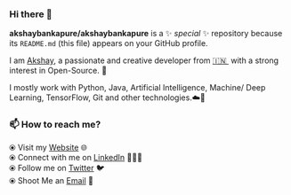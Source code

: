 ### Hi there 👋

**akshaybankapure/akshaybankapure** is a ✨ _special_ ✨ repository because its `README.md` (this file) appears on your GitHub profile.

I am [Akshay](https://www.caan.co.in/), a passionate and creative developer from [🇮🇳 ](https://en.wikipedia.org/wiki/India)&nbsp;with a strong interest in Open-Source. 🎯

I mostly work with Python, Java, Artificial Intelligence, Machine/ Deep Learning, TensorFlow, Git and other technologies.☁️🚀

### 📫 How to reach me? 
  ⦿ Visit my [Website](https://www.ougot.com) 🌐 <br>
  ⦿ Connect with me on [LinkedIn](https://www.linkedin.com/in/akshaybankapure/) 👨🏻‍💻 <br>
  ⦿ Follow me on [Twitter](https://twitter.com/akshayab) 🐦 <br>
  ⦿ Shoot Me an [Email](mailto:1994akshayb@gmail.com) 💌 <br>
<!--
**akshaybankapure/akshaybankapure** is a ✨ _special_ ✨ repository because its `README.md` (this file) appears on your GitHub profile.

Here are some ideas to get you started:

- 🔭 I’m currently working on ...
- 🌱 I’m currently learning ...
- 👯 I’m looking to collaborate on ...
- 🤔 I’m looking for help with ...
- 💬 Ask me about ...
- 📫 How to reach me: ...
- 😄 Pronouns: ...
- ⚡ Fun fact: ...
-->
